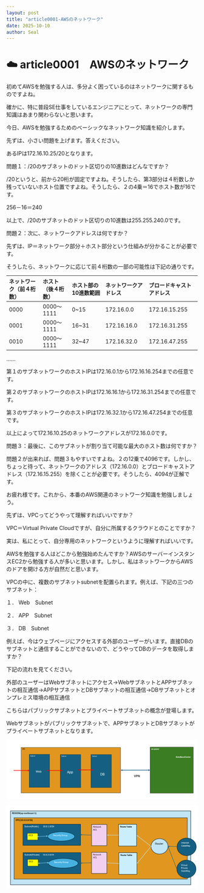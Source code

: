 ```yaml
---
layout: post
title: "article0001-AWSのネットワーク"
date: 2025-10-10
author: Seal
---
```


# ☁️ article0001　AWSのネットワーク


初めてAWSを勉強する人は、多分よく困っているのはネットワークに関するものですよね。

確かに、特に普段SE仕事をしているエンジニアにとって、ネットワークの専門知識はあまり関わらないと思います。

今日、AWSを勉強するためのベーシックなネットワーク知識を紹介します。

先ずは、小さい問題を上げます。答えください。

あるIPは172.16.10.25/20となります。

問題１：/20のサブネットのドット区切りの10進数はどんなですか？

/20というと、前から20桁が固定ですよね。そうしたら、第3部分は４桁数しか残っていないホスト位置ですよね。そうしたら、２の4乗＝16でホスト数が16です。

256－16＝240

以上で、/20のサブネットのドット区切りの10進数は255.255.240.0です。

問題２：次に、ネットワークアドレスは何ですか？

先ずは、IP＝ネットワーク部分＋ホスト部分という仕組みが分かることが必要です。

そうしたら、ネットワークに応じて前４桁数の一部の可能性は下記の通りです。



| ネットワーク（前４桁数） | ホスト（後４桁数） | ホスト部の10進数範囲 | ネットワークアドレス | ブロードキャストアドレス|
|:--------------|:--------------------|:-----------|:----------------------------|:----------------------------|
| 0000 | 0000～1111 | 0~15 | 172.16.0.0 | 172.16.15.255 |
| 0001 | 0000～1111 | 16~31 | 172.16.16.0 | 172.16.31.255 |
| 0010 | 0000～1111 | 32~47 | 172.16.32.0 | 172.16.47.255 |


......

第１のサブネットワークのホストIPは172.16.0.1から172.16.16.254までの任意です。

第２のサブネットワークのホストIPは172.16.16.1から172.16.31.254までの任意です。

第３のサブネットワークのホストIPは172.16.32.1から172.16.47.254までの任意です。

以上によって172.16.10.25のネットワークアドレスが172.16.0.0です。

問題３：最後に、このサブネットが割り当て可能な最大のホスト数は何ですか？

問題２が出来れば、問題３もやすいですよね。２の12乗で4096です。しかし、ちょっと待って、ネットワークのアドレス（172.16.0.0）とブロードキャストアドレス（172.16.15.255）を除くことが必要です。そうしたら、4094が正解です。


お疲れ様です。これから、本番のAWS関連のネットワーク知識を勉強しましょう。

先ずは、VPCってどうやって理解すればいいですか？

VPC＝Virtual Private Cloudですが、自分に所属するクラウドとのことですか？

実は、私にとって、自分専用のネットワークというように理解すればいいです。

AWSを勉強する人はどこから勉強始めたんですか？AWSのサーバーインスタンスEC2から勉強する人が多いと思います。しかし、私はネットワークからAWSのドアを開ける方が自然だと思います。


VPCの中に、複数のサブネットsubnetを配置られます。例えば、下記の三つのサブネット：

１．	Web　Subnet

２．	APP　Subnet

３．	DB　Subnet

例えば、今はウェブページにアクセスする外部のユーザーがいます。直接DBのサブネットと通信することができないので、どうやってDBのデータを取得しますか？

下記の流れを見てください。

外部のユーザーはWebサブネットにアクセス→WebサブネットとAPPサブネットの相互通信→APPサブネットとDBサブネットの相互通信→DBサブネットとオンプレミス環境の相互通信

こちらはパブリックサブネットとプライベートサブネットの概念が登場します。

Webサブネットがパブリックサブネットで、APPサブネットとDBサブネットがプライベートサブネットとなります。


![ネットワーク図]( /assets/images/0001-1.png )

![サブネット通信フロー]( /assets/images/0001-2.png )




